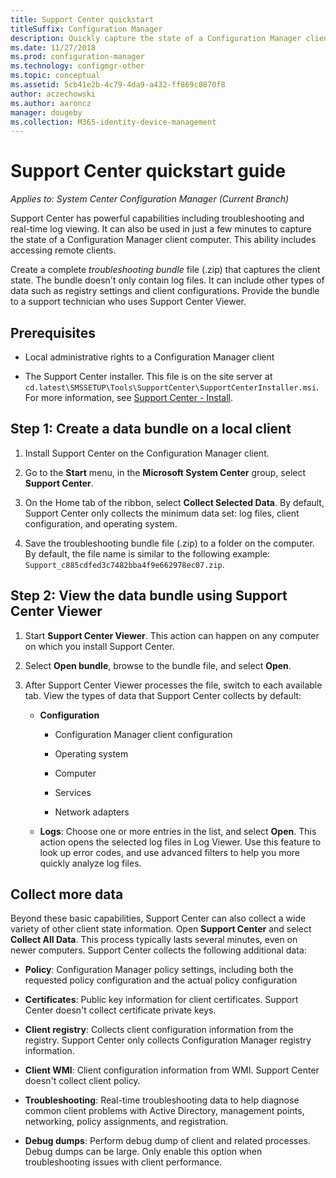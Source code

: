 ```yaml
---
title: Support Center quickstart
titleSuffix: Configuration Manager
description: Quickly capture the state of a Configuration Manager client for troubleshooting.
ms.date: 11/27/2018
ms.prod: configuration-manager
ms.technology: configmgr-other
ms.topic: conceptual
ms.assetid: 5cb41e2b-4c79-4da9-a432-ff869c0870f8
author: aczechowski
ms.author: aaroncz
manager: dougeby
ms.collection: M365-identity-device-management
---
```


# Support Center quickstart guide

*Applies to: System Center Configuration Manager (Current Branch)*

Support Center has powerful capabilities including troubleshooting and real-time log viewing. It can also be used in just a few minutes to capture the state of a Configuration Manager client computer. This ability includes accessing remote clients.

Create a complete *troubleshooting bundle* file (.zip) that captures the client state. The bundle doesn't only contain log files. It can include other types of data such as registry settings and client configurations. Provide the bundle to a support technician who uses Support Center Viewer.



## Prerequisites

- Local administrative rights to a Configuration Manager client  

- The Support Center installer. This file is on the site server at `cd.latest\SMSSETUP\Tools\SupportCenter\SupportCenterInstaller.msi`. For more information, see [Support Center - Install](/sccm/core/support/support-center#install).  



## Step 1: Create a data bundle on a local client

1.  Install Support Center on the Configuration Manager client.  

2.  Go to the **Start** menu, in the **Microsoft System Center** group, select **Support Center**.  

3.  On the Home tab of the ribbon, select **Collect Selected Data**. By default, Support Center only collects the minimum data set: log files, client configuration, and operating system.  

4.  Save the troubleshooting bundle file (.zip) to a folder on the computer. By default, the file name is similar to the following example: `Support_c885cdfed3c7482bba4f9e662978ec07.zip`.  



## Step 2: View the data bundle using Support Center Viewer

1.  Start **Support Center Viewer**. This action can happen on any computer on which you install Support Center.  

2.  Select **Open bundle**, browse to the bundle file, and select **Open**.  

3.  After Support Center Viewer processes the file, switch to each available tab. View the types of data that Support Center collects by default:  

    - **Configuration**  

        - Configuration Manager client configuration  

        - Operating system  

        - Computer  

        - Services  

        - Network adapters  

    - **Logs**: Choose one or more entries in the list, and select **Open**. This action opens the selected log files in Log Viewer. Use this feature to look up error codes, and use advanced filters to help you more quickly analyze log files.  



## Collect more data

Beyond these basic capabilities, Support Center can also collect a wide variety of other client state information. Open **Support Center** and select **Collect All Data**. This process typically lasts several minutes, even on newer computers. Support Center collects the following additional data:

  - **Policy**: Configuration Manager policy settings, including both the requested policy configuration and the actual policy configuration  

  - **Certificates**: Public key information for client certificates. Support Center doesn't collect certificate private keys.  

  - **Client registry**: Collects client configuration information from the registry. Support Center only collects Configuration Manager registry information.  

  - **Client WMI**: Client configuration information from WMI. Support Center doesn't collect client policy.  

  - **Troubleshooting**: Real-time troubleshooting data to help diagnose common client problems with Active Directory, management points, networking, policy assignments, and registration.  

  - **Debug dumps**: Perform debug dump of client and related processes. Debug dumps can be large. Only enable this option when troubleshooting issues with client performance.  

